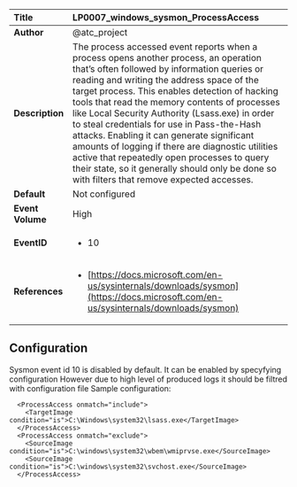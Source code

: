 | Title            | LP0007_windows_sysmon_ProcessAccess                                                                     |
|:-----------------|:--------------------------------------------------------------------------------|
| **Author**       | @atc_project                                                                      |
| **Description**  | The process accessed event reports when a process opens another process,  an operation that’s often followed by information queries or reading and writing the address  space of the target process. This enables detection of hacking tools that read the memory  contents of processes like Local Security Authority (Lsass.exe) in order to steal credentials for use in Pass-the-Hash  attacks. Enabling it can generate significant amounts of logging if there are diagnostic utilities active  that repeatedly open processes to query their state, so it generally should only be done so with filters  that remove expected accesses.                                                               |
| **Default**      | Not configured                                                                   |
| **Event Volume** | High                                                                    |
| **EventID**      | <ul><li>10</li></ul>         |
| **References**   | <ul><li>[https://docs.microsoft.com/en-us/sysinternals/downloads/sysmon](https://docs.microsoft.com/en-us/sysinternals/downloads/sysmon)</li></ul> |



## Configuration

Sysmon event id 10 is disabled by default. 
It can be enabled by specyfying configuration
However due to high level of produced logs it should be filtred with configuration file
Sample configuration:
```
  <ProcessAccess onmatch="include">
    <TargetImage condition="is">C:\Windows\system32\lsass.exe</TargetImage>
  </ProcessAccess>
  <ProcessAccess onmatch="exclude">
    <SourceImage condition="is">C:\windows\system32\wbem\wmiprvse.exe</SourceImage>
    <SourceImage condition="is">C:\windows\system32\svchost.exe</SourceImage>
  </ProcessAccess>
```


